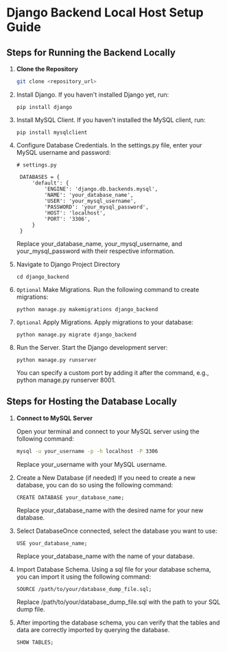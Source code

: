 # Django Backend Local Host Setup Guide

## Steps for Running the Backend Locally

1. **Clone the Repository**
   
   ```bash
   git clone <repository_url>
2. Install Django. If you haven't installed Django yet, run:
   ```
   pip install django
   ```
3. Install MySQL Client. If you haven't installed the MySQL client, run:
   ```
   pip install mysqlclient
   ```
4. Configure Database Credentials. In the settings.py file, enter your MySQL username and password:
   ```
   # settings.py

    DATABASES = {
        'default': {
            'ENGINE': 'django.db.backends.mysql',
            'NAME': 'your_database_name',
            'USER': 'your_mysql_username',
            'PASSWORD': 'your_mysql_password',
            'HOST': 'localhost',
            'PORT': '3306',
        }
    }
    ```
   Replace your_database_name, your_mysql_username, and your_mysql_password with their respective information.
5. Navigate to Django Project Directory
   ```
   cd django_backend
   ```
6. `Optional` Make Migrations. Run the following command to create migrations:
   ```
   python manage.py makemigrations django_backend
   ```
7. `Optional` Apply Migrations. Apply migrations to your database:
   ```
   python manage.py migrate django_backend
   ```

8. Run the Server. Start the Django development server:
   ```
   python manage.py runserver
   ```
   You can specify a custom port by adding it after the command, e.g., python manage.py runserver 8001.

## Steps for Hosting the Database Locally

1. **Connect to MySQL Server**

   Open your terminal and connect to your MySQL server using the following command:

   ```bash
   mysql -u your_username -p -h localhost -P 3306
   ```
   Replace your_username with your MySQL username.
2. Create a New Database (if needed) If you need to create a new database, you can do so using the following command:
   ```
   CREATE DATABASE your_database_name;
   ```
   Replace your_database_name with the desired name for your new database.
3. Select DatabaseOnce connected, select the database you want to use:
   ```
   USE your_database_name;
   ```
   Replace your_database_name with the name of your database.
4. Import Database Schema. Using a sql file for your database schema, you can import it using the following command:
   ```
   SOURCE /path/to/your/database_dump_file.sql;
   ```
   Replace /path/to/your/database_dump_file.sql with the path to your SQL dump file.
5. After importing the database schema, you can verify that the tables and data are correctly imported by querying the database.
   ```
   SHOW TABLES;
   ```
